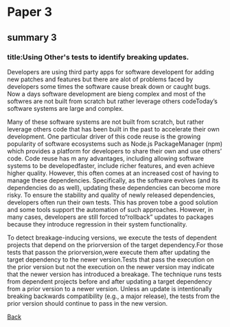 # Paper 3

## summary 3

### title:Using Other's tests to identify breaking updates.

Developers are using third party apps for software developent for adding new patches and features but there are alot of problems faced by developers some times the software cause break down or caught bugs.
Now a days software development are bieng complex and most of the softwres are not built from scratch but rather leverage others codeToday’s software systems are large and complex.

Many of these software systems are not built from scratch, but rather leverage others code that has been built in the past to accelerate their own  development. One particular driver of this code reuse is the growing  popularity of software ecosystems such as Node.js PackageManager (npm)  which provides a platform for developers to share their own and use others’ code.
Code reuse has m any advantages, including allowing software  systems to be developedfaster, include richer features, and even  achieve higher quality. However, this often comes at an increased cost of having to manage these dependencies. Specifically, as the software evolves (and its dependencies do as well), updating these dependencies can become more risky.
To ensure the stability and quality of newly released dependencies, developers often run their own tests. This has proven tobe a good solution and some tools  support the automation of such approaches. However, in many cases,  developers are still forced to“rollback” updates to packages because they introduce regression in their system functionality.

To detect breakage-inducing versions, we execute the tests of dependent projects that depend on the priorversion of the target dependency.For those tests that passon the priorversion,were execute them after updating the target dependency to the newer version.Tests that pass the execution on the prior version but not  the execution on the newer version may indicate that the newer  version has introduced a breakage.
The technique runs tests from dependent projects before and  after updating a target dependency from a prior version to a newer  version. Unless an update is intentionally breaking backwards compatibility (e.g., a major release), the tests from the prior version should continue to pass in the new version.



[Back](../readme.md)